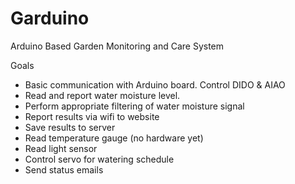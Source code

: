 # Garduino
Arduino Based Garden Monitoring and Care System

Goals
- Basic communication with Arduino board. Control DIDO & AIAO
- Read and report water moisture level.
- Perform appropriate filtering of water moisture signal
- Report results via wifi to website
- Save results to server
- Read temperature gauge (no hardware yet)
- Read light sensor
- Control servo for watering schedule
- Send status emails
